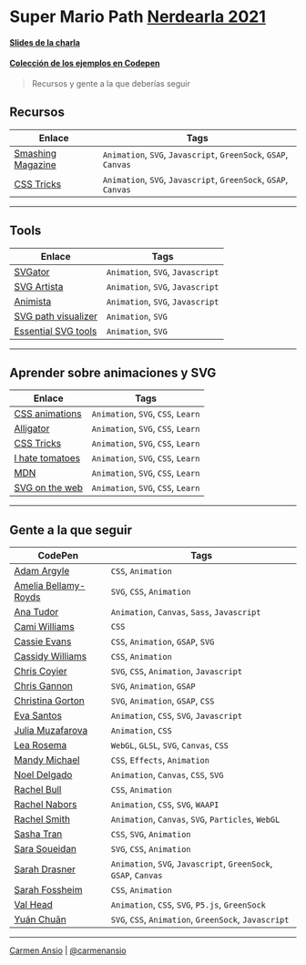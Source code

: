 
# Super Mario Path [Nerdearla 2021](https://nerdear.la/dia3/)

#### [Slides de la charla](https://slides.com/carmenansio/super-mario-path/fullscreen)
#### [Colección de los ejemplos en Codepen](https://codepen.io/collection/vBYmEr)


> Recursos y gente a la que deberías seguir

## Recursos

| Enlace  | Tags  |
| -------------- | ----- |
| [Smashing Magazine](https://www.smashingmagazine.com/) | `Animation`, `SVG`, `Javascript`, `GreenSock`, `GSAP`, `Canvas` |
| [CSS Tricks](https://css-tricks.com/) | `Animation`, `SVG`, `Javascript`, `GreenSock`, `GSAP`, `Canvas` |

------------------------

## Tools

| Enlace  | Tags  |
| -------------- | ----- |
| [SVGator](https://www.svgator.com/) | `Animation`, `SVG`, `Javascript` |
| [SVG Artista](https://svgartista.net/) | `Animation`, `SVG`, `Javascript` |
| [Animista](https://animista.net/) | `Animation`, `SVG`, `Javascript` |
| [SVG path visualizer](https://svg-path-visualizer.netlify.app/) | `Animation`, `SVG` |
| [Essential SVG tools](https://andyfitzsimon.com/posts/essential-svg-tools/) | `Animation`, `SVG` |


------------------------

## Aprender sobre animaciones y SVG

| Enlace  | Tags  |
| -------------- | ----- |
| [CSS animations](https://css-animations.io/) | `Animation`, `SVG`, `CSS`, `Learn` |
| [Alligator](https://alligator.io/svg/svg-resources/) | `Animation`, `SVG`, `CSS`, `Learn` |
| [CSS Tricks](https://css-tricks.com/lodge/svg/) | `Animation`, `SVG`, `CSS`, `Learn` |
| [I hate tomatoes](https://ihatetomatoes.net/svg/) | `Animation`, `SVG`, `CSS`, `Learn` |
| [MDN](https://developer.mozilla.org/en-US/docs/Web/SVG/Tutorial) | `Animation`, `SVG`, `CSS`, `Learn` |
| [SVG on the web](https://svgontheweb.com/) | `Animation`, `SVG`, `CSS`, `Learn` |


------------------------

## Gente a la que seguir

| CodePen  | Tags  |
| -------------- | ----- |
| [Adam Argyle](https://codepen.io/argyleink) | `CSS`, `Animation` |
| [Amelia Bellamy-Royds](https://codepen.io/AmeliaBR) | `SVG`, `CSS`, `Animation` |
| [Ana Tudor](https://codepen.io/thebabydino) | `Animation`, `Canvas`, `Sass`, `Javascript` |
| [Cami Williams](https://codepen.io/cwillycs) | `CSS` |
| [Cassie Evans](https://codepen.io/cassie-codes) | `CSS`, `Animation`, `GSAP`, `SVG` |
| [Cassidy Williams](https://codepen.io/cassidoo) | `CSS`, `Animation` |
| [Chris Coyier](https://codepen.io/chriscoyier) | `SVG`, `CSS`, `Animation`, `Javascript` |
| [Chris Gannon](https://codepen.io/chrisgannon) | `SVG`, `Animation`, `GSAP` |
| [Christina Gorton](https://codepen.io/cgorton) | `SVG`, `Animation`, `GSAP`, `CSS` |
| [Eva Santos](https://codepen.io/SoyEva) | `Animation`, `CSS`, `SVG`, `Javascript` |
| [Julia Muzafarova](https://codepen.io/miocene) | `Animation`, `CSS` |
| [Lea Rosema](https://codepen.io/terabaud) | `WebGL`, `GLSL`, `SVG`, `Canvas`, `CSS` |
| [Mandy Michael](https://codepen.io/mandymichael) | `CSS`, `Effects`, `Animation` |
| [Noel Delgado](https://codepen.io/noeldelgado) | `Animation`, `Canvas`, `CSS`, `SVG` |
| [Rachel Bull](https://codepen.io/rachel_web) | `CSS`, `Animation` |
| [Rachel Nabors](https://codepen.io/rachelnabors) | `Animation`, `CSS`, `SVG`, `WAAPI` |
| [Rachel Smith](https://codepen.io/rachsmith) | `Animation`, `Canvas`, `SVG`, `Particles`, `WebGL` |
| [Sasha Tran](https://codepen.io/sashatran) | `CSS`, `SVG`, `Animation` |
| [Sara Soueidan](https://codepen.io/SaraSoueidan) | `SVG`, `CSS`, `Animation` |
| [Sarah Drasner](https://codepen.io/sdras) | `Animation`, `SVG`, `Javascript`, `GreenSock`, `GSAP`, `Canvas` |
| [Sarah Fossheim](https://codepen.io/fossheim) | `CSS`, `Animation` |
| [Val Head](https://codepen.io/valhead) | `Animation`, `CSS`, `SVG`, `P5.js`, `GreenSock` |
| [Yuán Chuān](https://codepen.io/yuanchuan) | `SVG`, `CSS`, `Animation`, `GreenSock`, `Javascript` |

------------------------

[Carmen Ansio](https://carmen.codes) | [@carmenansio](https://twitter.com/carmenansio)
